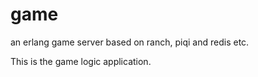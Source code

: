 game
====

an erlang game server based on ranch, piqi and redis etc.

This is the game logic application.

